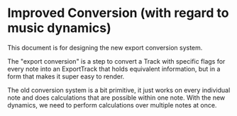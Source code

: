 # Improved Conversion (with regard to music dynamics)

This document is for designing the new export conversion system.

The "export conversion" is a step to convert a Track with specific flags for
every note into an ExportTrack that holds equivalent information, but in a form
that makes it super easy to render.

The old conversion system is a bit primitive, it just works on every individual
note and does calculations that are possible within one note. With the new
dynamics, we need to perform calculations over multiple notes at once.
